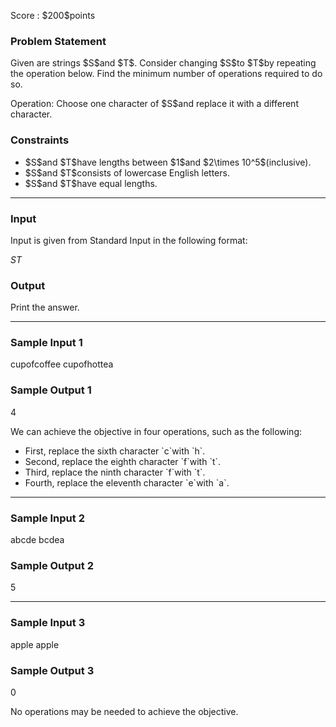 
<div>

<span>

<span>

<p>
Score : $200$points
</p>

<div>

<section>

### **Problem Statement**

<p>
Given are strings $S$and $T$. Consider changing $S$to $T$by repeating the operation below. Find the minimum number of operations required to do so.
</p>

<p>
Operation: Choose one character of $S$and replace it with a different character.
</p>

</section>

</div>

<div>

<section>

### **Constraints**

<ul>

<li>
$S$and $T$have lengths between $1$and $2\times 10^5$(inclusive).
</li>

<li>
$S$and $T$consists of lowercase English letters.
</li>

<li>
$S$and $T$have equal lengths.
</li>

</ul>

</section>

</div>

---

<div>

<div>

<section>

### **Input**

<p>
Input is given from Standard Input in the following format:
</p>

<div>

$S$$T$
</div>

</section>

</div>

<div>

<section>

### **Output**

<p>
Print the answer.
</p>

</section>

</div>

</div>

---

<div>

<section>

### **Sample Input 1**

<div>

cupofcoffee
cupofhottea

</div>

</section>

</div>

<div>

<section>

### **Sample Output 1**

<div>

4

</div>

<p>
We can achieve the objective in four operations, such as the following:
</p>

<ul>

<li>
First, replace the sixth character `c`with `h`.
</li>

<li>
Second, replace the eighth character `f`with `t`.
</li>

<li>
Third, replace the ninth character `f`with `t`.
</li>

<li>
Fourth, replace the eleventh character `e`with `a`.
</li>

</ul>

</section>

</div>

---

<div>

<section>

### **Sample Input 2**

<div>

abcde
bcdea

</div>

</section>

</div>

<div>

<section>

### **Sample Output 2**

<div>

5

</div>

</section>

</div>

---

<div>

<section>

### **Sample Input 3**

<div>

apple
apple

</div>

</section>

</div>

<div>

<section>

### **Sample Output 3**

<div>

0

</div>

<p>
No operations may be needed to achieve the objective.
</p>

</section>

</div>

</span>

</span>

</div>
